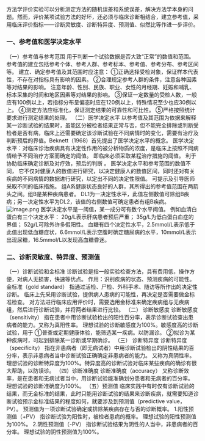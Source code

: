 ## 


方法学评价实验可以分析测定方法的随机误差和系统误差，解决方法学本身的问题。然而，评价某项试验方法的好坏，还必须与临床诊断相结合，建立参考值，采用临床评价指标——诊断灵敏度、诊断特异度、预测值、似然比等作进一步评价。

### 一、参考值和医学决定水平
（一）参考值与参考范围
用于判断一个试验数据是否大致“正常”的数值和范围。
参考值的建立包括参考个体、参考人群、参考标本、参考值、参考分布、参考区间等。
建立、确定参考值及其范围时应注意：
①正确选择受检对象，保证样本代表性，不存在对指标具有影响的因素。
②合理规定参考人群的条件，注意各种因素等对结果的影响。
注意年龄、性别、民族、职业、女性的月经期、妊娠和哺乳、标本采集的时间和地区因素等对结果的影响。
③保证一定数量的受检人数，一般应有100例以上，若指标分布呈偏态时应在120例以上，特殊情况至少也应30例以上。
④测定方法应标准化，保证测定结果的可靠性和可比性。
⑤严格按照统计要求进行测定结果的处理。
（二）医学决定水平
以参考值及其范围为依据来解释某一诊断试验的结果时，虽能区分被检者结果正常与否，但不能完全排除或判断受检者是否有病，临床上还需要确定该诊断试验在不同病情时的变化，需要有治疗及判断预后的界值。Beknett（1968）首先提出了医学决定水平的概念。
医学决定水平：对临床诊治疾病具有决定性作用的被分析物质的浓度，是临床上按照不同病情给予不同治疗方案而确定的阈值。
即临床必须采取某程治疗措施的阈值。
利于协助临床确定诊断及对疗效，预后的判断 。
医学决定水平和参考范围的数值不同，
它不仅对健康人的数值进行研究，以决定健康人的数值区间，同时还对有关疾病的不同病情的数据进行研究，以定出不同的决定性限值。
可提示及引导医师采取不同的临床措施。
组A系健康状态良好的人群，其所得出的参考值范围在两箭头之间。组B是某种疾病患者。
DL1为一决定性水平，此值左侧数值可除组B疾病；另一决定性水平为DL2，该值的右侧数值可确定患者有组B疾病。
![image.png](https://cdn.nlark.com/yuque/0/2022/png/33570603/1666482305539-f433a9b8-db3f-4a8c-8f43-e7e737e089b7.png#clientId=u69b8a926-b0f7-4&crop=0&crop=0&crop=1&crop=1&from=paste&id=u383cf2b2&margin=%5Bobject%20Object%5D&name=image.png&originHeight=345&originWidth=507&originalType=url&ratio=1&rotation=0&showTitle=false&size=19587&status=done&style=none&taskId=u8ff0d158-9e63-473d-aa6e-a6bb443f4c9&title=)
医学决定水平是一阈值，某一成分可有数个水平阈值。
例如血清白蛋白有三个决定水平：
20g/L表示肝病患者预后严重；
35g/L为低白蛋白血症的界值；
52g/L可除外许多假阳性。
血糖有四个决定性水平，2.5mmol/L表示低于此值出现低血糖症状，6.6mmol/L表示空腹时确定糖尿病的水平，10mmol/L表示出现尿糖，16.5mmol/L以发现高血糖昏迷。

### 二、诊断灵敏度、特异度、预测值
（一）诊断试验和金标准
诊断试验是指一般实验检查方法，具有费用低，操作方便，对病人无损害，快速等优点。
作用：识别疾病的状态、预测疾病的可能性。
金标准（gold standard）
指通过活检、尸检、外科手术、随访等所作出的决定性诊断。
临床上先采用诊断试验，提供病人患病的可能性，再决定是否需要做金标准检查。
对方法进行临床应用评价时，需要选用金标准来确定疾病组与无疾病组，然后进行诊断试验，并将两者结果进行比较。
（二） 诊断敏感度
诊断敏感度（sensitivity）
指在患者中用诊断试验检出的阳性百分率，表示诊断试验查出患病者的能力。又称为真阳性率。
理想试验的诊断敏感度为100%。敏感度高的诊断试验，用于
①普查或定期健康体验，能筛选某一疾病。以防漏诊。
②拟诊为某种疾病时，可起到排除某一诊断或早期确诊。
（三） 诊断特异度
诊断特异度（specificity）
指在非患病者（即无病试者）中用诊断试验检出的阴性结果的百分率，表示非患病者当中诊断试验正确确定非患病者的能力。
又称为真阴性率。
理想试验的诊断特异度为100%。特异度高的诊断试验对临床某些疾病的确诊有很大帮助，以防误诊。
（四）诊断准确度
诊断准确度（accuracy）
又称诊断效率，是在患者和无病试者当中，用诊断试验能准确划分患者和无病者的百分率。
理想试验的诊断准确度为100%。
（五）预测值
临床实践中有时仅有诊断试验的结果，而无金标准的结果，此时只能用诊断试验的结果来诊断疾病，就需要知道诊断试验预示金标准结果的程度如何，就要涉及到预测值（predictive value，PV）。
预测值为一项诊断试验确定或排除某疾病存在与否的诊断概率。
1.阳性预测值（+PV）
指诊断试验为阳性时，被检者患病的概率。
理想试验的阳性预测值为100%。
2.阴性预测值（-PV）
指诊断试验结果为阴性的人当中，非患病者的百分率。
理想试验的阴性预测值为100%。
